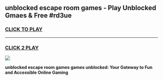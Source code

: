 
## unblocked escape room games - Play Unblocked Gmaes & Free #rd3ue
<h3>
<a href="https://premium.freeplayer.one?title=unblocked_escape_room_games&ref=01M">CLICK TO PLAY</a></h3>
<hr>

<h3>
<a href="https://premium.freeplayer.one?title=unblocked_escape_room_games&ref=01M">CLICK 2 PLAY</a>
  
</h3>

<a href="https://premium.freeplayer.one?title=unblocked_escape_room_games&ref=01M"><img src="https://clearcache.store/games.png"></a>


**unblocked escape room games games unblocked: Your Gateway to Fun and Accessible Online Gaming**
